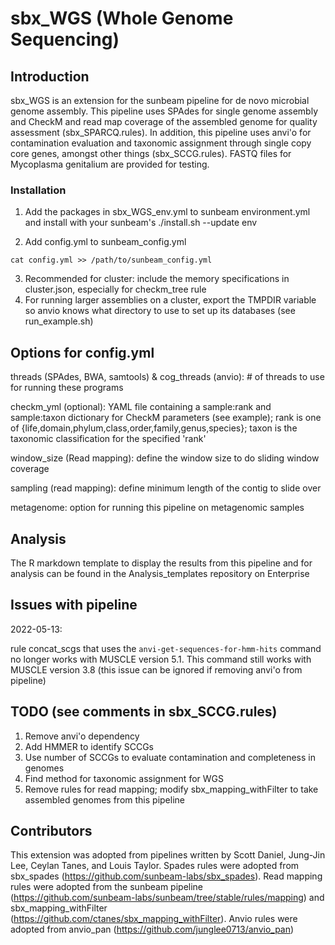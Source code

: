 # sbx_WGS (Whole Genome Sequencing)

## Introduction

sbx_WGS is an extension for the sunbeam pipeline for de novo microbial genome assembly. This pipeline uses SPAdes for single genome assembly and CheckM and read map coverage of the assembled genome for quality assessment (sbx_SPARCQ.rules). In addition, this pipeline uses anvi'o for contamination evaluation and taxonomic assignment through single copy core genes, amongst other things (sbx_SCCG.rules). FASTQ files for Mycoplasma genitalium are provided for testing.

### Installation
1. Add the packages in sbx_WGS_env.yml to sunbeam environment.yml and install with your sunbeam's ./install.sh --update env

2. Add config.yml to sunbeam_config.yml
```
cat config.yml >> /path/to/sunbeam_config.yml
```
3. Recommended for cluster: include the memory specifications in cluster.json, especially for checkm_tree rule
4. For running larger assemblies on a cluster, export the TMPDIR variable so anvio knows what directory to use to set up its databases (see run_example.sh)

## Options for config.yml
threads (SPAdes, BWA, samtools) & cog_threads (anvio): # of threads to use for running these programs

checkm_yml (optional): YAML file containing a sample:rank and sample:taxon dictionary for CheckM parameters (see example);
rank is one of {life,domain,phylum,class,order,family,genus,species};
taxon is the taxonomic classification for the specified 'rank'

window_size (Read mapping): define the window size to do sliding window coverage

sampling (read mapping): define minimum length of the contig to slide over

metagenome: option for running this pipeline on metagenomic samples

## Analysis

The R markdown template to display the results from this pipeline and for analysis can be found in the Analysis_templates repository on Enterprise

## Issues with pipeline
2022-05-13:

rule concat_scgs that uses the `anvi-get-sequences-for-hmm-hits` command no longer works with MUSCLE version 5.1. This command still works with MUSCLE version 3.8 (this issue can be ignored if removing anvi'o from pipeline)

## TODO (see comments in sbx_SCCG.rules)

1. Remove anvi'o dependency
2. Add HMMER to identify SCCGs
3. Use number of SCCGs to evaluate contamination and completeness in genomes
4. Find method for taxonomic assignment for WGS
5. Remove rules for read mapping; modify sbx_mapping_withFilter to take assembled genomes from this pipeline

## Contributors
This extension was adopted from pipelines written by Scott Daniel, Jung-Jin Lee, Ceylan Tanes, and Louis Taylor. Spades rules were adopted from sbx_spades (https://github.com/sunbeam-labs/sbx_spades). Read mapping rules were adopted from the sunbeam pipeline (https://github.com/sunbeam-labs/sunbeam/tree/stable/rules/mapping) and sbx_mapping_withFilter (https://github.com/ctanes/sbx_mapping_withFilter). Anvio rules were adopted from anvio_pan (https://github.com/junglee0713/anvio_pan)